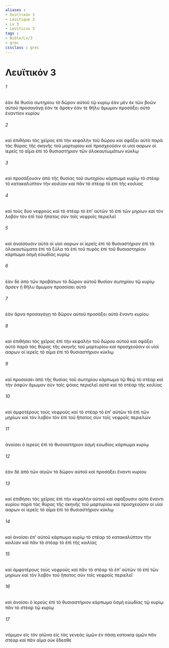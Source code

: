 ```yaml
---
aliases : 
- Λευϊτικόν 3
- Lévitique 3
- Lv 3
- Leviticus 3
tags : 
- Bible/Lv/3
- grec
cssclass : grec
---
```


# Λευϊτικόν 3

###### 1
ἐὰν δὲ θυσία σωτηρίου τὸ δῶρον αὐτοῦ τῷ κυρίῳ ἐὰν μὲν ἐκ τῶν βοῶν αὐτοῦ προσαγάγῃ ἐάν τε ἄρσεν ἐάν τε θῆλυ ἄμωμον προσάξει αὐτὸ ἐναντίον κυρίου
###### 2
καὶ ἐπιθήσει τὰς χεῖρας ἐπὶ τὴν κεφαλὴν τοῦ δώρου καὶ σφάξει αὐτὸ παρὰ τὰς θύρας τῆς σκηνῆς τοῦ μαρτυρίου καὶ προσχεοῦσιν οἱ υἱοὶ ααρων οἱ ἱερεῖς τὸ αἷμα ἐπὶ τὸ θυσιαστήριον τῶν ὁλοκαυτωμάτων κύκλῳ
###### 3
καὶ προσάξουσιν ἀπὸ τῆς θυσίας τοῦ σωτηρίου κάρπωμα κυρίῳ τὸ στέαρ τὸ κατακαλύπτον τὴν κοιλίαν καὶ πᾶν τὸ στέαρ τὸ ἐπὶ τῆς κοιλίας
###### 4
καὶ τοὺς δύο νεφροὺς καὶ τὸ στέαρ τὸ ἐπ' αὐτῶν τὸ ἐπὶ τῶν μηρίων καὶ τὸν λοβὸν τὸν ἐπὶ τοῦ ἥπατος σὺν τοῖς νεφροῖς περιελεῖ
###### 5
καὶ ἀνοίσουσιν αὐτὰ οἱ υἱοὶ ααρων οἱ ἱερεῖς ἐπὶ τὸ θυσιαστήριον ἐπὶ τὰ ὁλοκαυτώματα ἐπὶ τὰ ξύλα τὰ ἐπὶ τοῦ πυρὸς ἐπὶ τοῦ θυσιαστηρίου κάρπωμα ὀσμὴ εὐωδίας κυρίῳ
###### 6
ἐὰν δὲ ἀπὸ τῶν προβάτων τὸ δῶρον αὐτοῦ θυσίαν σωτηρίου τῷ κυρίῳ ἄρσεν ἢ θῆλυ ἄμωμον προσοίσει αὐτό
###### 7
ἐὰν ἄρνα προσαγάγῃ τὸ δῶρον αὐτοῦ προσάξει αὐτὸ ἔναντι κυρίου
###### 8
καὶ ἐπιθήσει τὰς χεῖρας ἐπὶ τὴν κεφαλὴν τοῦ δώρου αὐτοῦ καὶ σφάξει αὐτὸ παρὰ τὰς θύρας τῆς σκηνῆς τοῦ μαρτυρίου καὶ προσχεοῦσιν οἱ υἱοὶ ααρων οἱ ἱερεῖς τὸ αἷμα ἐπὶ τὸ θυσιαστήριον κύκλῳ
###### 9
καὶ προσοίσει ἀπὸ τῆς θυσίας τοῦ σωτηρίου κάρπωμα τῷ θεῷ τὸ στέαρ καὶ τὴν ὀσφὺν ἄμωμον σὺν ταῖς ψόαις περιελεῖ αὐτό καὶ τὸ στέαρ τῆς κοιλίας
###### 10
καὶ ἀμφοτέρους τοὺς νεφροὺς καὶ τὸ στέαρ τὸ ἐπ' αὐτῶν τὸ ἐπὶ τῶν μηρίων καὶ τὸν λοβὸν τὸν ἐπὶ τοῦ ἥπατος σὺν τοῖς νεφροῖς περιελών
###### 11
ἀνοίσει ὁ ἱερεὺς ἐπὶ τὸ θυσιαστήριον ὀσμὴ εὐωδίας κάρπωμα κυρίῳ
###### 12
ἐὰν δὲ ἀπὸ τῶν αἰγῶν τὸ δῶρον αὐτοῦ καὶ προσάξει ἔναντι κυρίου
###### 13
καὶ ἐπιθήσει τὰς χεῖρας ἐπὶ τὴν κεφαλὴν αὐτοῦ καὶ σφάξουσιν αὐτὸ ἔναντι κυρίου παρὰ τὰς θύρας τῆς σκηνῆς τοῦ μαρτυρίου καὶ προσχεοῦσιν οἱ υἱοὶ ααρων οἱ ἱερεῖς τὸ αἷμα ἐπὶ τὸ θυσιαστήριον κύκλῳ
###### 14
καὶ ἀνοίσει ἐπ' αὐτοῦ κάρπωμα κυρίῳ τὸ στέαρ τὸ κατακαλύπτον τὴν κοιλίαν καὶ πᾶν τὸ στέαρ τὸ ἐπὶ τῆς κοιλίας
###### 15
καὶ ἀμφοτέρους τοὺς νεφροὺς καὶ πᾶν τὸ στέαρ τὸ ἐπ' αὐτῶν τὸ ἐπὶ τῶν μηρίων καὶ τὸν λοβὸν τοῦ ἥπατος σὺν τοῖς νεφροῖς περιελεῖ
###### 16
καὶ ἀνοίσει ὁ ἱερεὺς ἐπὶ τὸ θυσιαστήριον κάρπωμα ὀσμὴ εὐωδίας τῷ κυρίῳ πᾶν τὸ στέαρ τῷ κυρίῳ
###### 17
νόμιμον εἰς τὸν αἰῶνα εἰς τὰς γενεὰς ὑμῶν ἐν πάσῃ κατοικίᾳ ὑμῶν πᾶν στέαρ καὶ πᾶν αἷμα οὐκ ἔδεσθε

